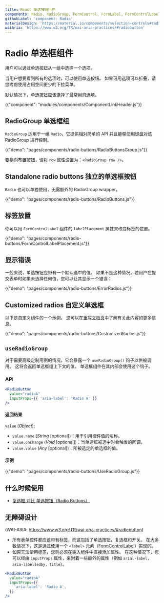 ```yaml
---
title: React 单选按钮组件
components: Radio, RadioGroup, FormControl, FormLabel, FormControlLabel
githubLabel: 'component: Radio'
materialDesign: 'https://material.io/components/selection-controls#radio-buttons'
waiAria: 'https://www.w3.org/TR/wai-aria-practices/#radiobutton'
---
```


# Radio 单选框组件

<p class="description">用户可以通过单选按钮从一组中选择一个选项。</p>

当用户想要看到所有的选项时，可以使用单选按钮。 如果可用选项可以折叠，请您考虑使用占用空间更少的下拉菜单。

默认情况下，单选按钮应该选择了最常用的选项。

{{"component": "modules/components/ComponentLinkHeader.js"}}

## RadioGroup 单选框组

`RadioGroup` 适用于一组 `Radio`，它提供相对简单的 API 并且能够使用键盘对该 RadioGroup 进行控制。

{{"demo": "pages/components/radio-buttons/RadioButtonsGroup.js"}}

要横向布置按钮，请将 `row` 属性设置为：`<RadioGroup row />`。

## Standalone radio buttons 独立的单选框按钮

`Radio` 也可以单独使用，无需额外的 RadioGroup wrapper。

{{"demo": "pages/components/radio-buttons/RadioButtons.js"}}

## 标签放置

你可以用 `FormControlLabel` 组件的 `labelPlacement` 属性来改变标签的位置。

{{"demo": "pages/components/radio-buttons/FormControlLabelPlacement.js"}}

## 显示错误

一般来说，单选按钮应带有一个默认选中的值。 如果不是这种情况，若用户在提交表单时如果未选择任何值，您可以让其显示一个错误：

{{"demo": "pages/components/radio-buttons/ErrorRadios.js"}}

## Customized radios 自定义单选框

以下是自定义组件的一个示例。 您可以在[重写文档页](/customization/components/)中了解有关此内容的更多信息。

{{"demo": "pages/components/radio-buttons/CustomizedRadios.js"}}

## `useRadioGroup`

对于需要高级定制用例的情况，它会暴露一个 `useRadioGroup()` 钩子以供被调用。 这将会返回单选框组上下文的值。 单选框组件在其内部会使用这个钩子。

### API

```jsx
<RadioButton
  value="radioA"
  inputProps={{ 'aria-label': 'Radio A' }}
/>
```

#### 返回结果

`value` (_Object_):

- `value.name` (_String_ [optional])：用于引用控件值的名称。
- `value.onChange` (_Void_ [optional])：当单选框被选中时会触发的回调。
- `value.value` (_Any_ [optional])：所被选定的单选框的值。

#### 示例

{{"demo": "pages/components/radio-buttons/UseRadioGroup.js"}}

## 什么时候使用

- [复选框 对比 单选按钮（Radio Buttons）](https://www.nngroup.com/articles/checkboxes-vs-radio-buttons/)

## 无障碍设计

(WAI-ARIA: https://www.w3.org/TR/wai-aria-practices/#radiobutton)

- 所有表单控件都应该带有标签，而这包括了单选按钮，复选框和开关。 在大多数情况下，这是通过使用一个 `<label>` 元素（[FormControlLabel](/api/form-control-label/)）实现的。
- 如果无法使用标签，您则必须在输入组件中直接添加属性。 在这种情况下，您可以经由 `inputProps` 属性，来附着一些额外的属性（例如 `arial-label`，`aria-labelledby`，`title`）。

```jsx
<RadioButton
  value="radioA"
  inputProps={{
    'aria-label': 'Radio A',
  }}
/>
```
